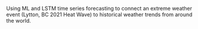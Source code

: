 Using ML and LSTM time series forecasting to connect an extreme weather event (Lytton, BC 2021 Heat Wave) to historical weather trends from around the world. 
